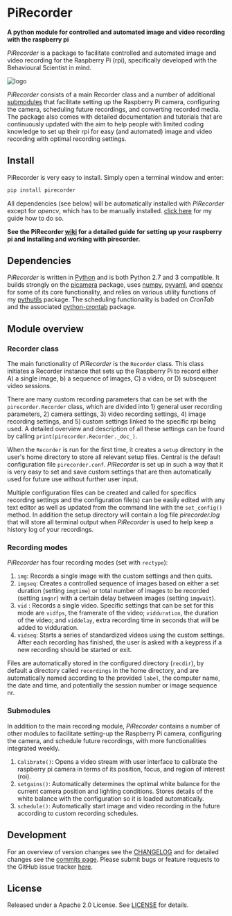 # PiRecorder
**A python module for controlled and automated image and video recording with the raspberry pi**

*PiRecorder* is a package to facilitate controlled and automated image and video recording for the Raspberry Pi (rpi), specifically developed with the Behavioural Scientist in mind.

![logo](https://github.com/JolleJolles/pirecorder/blob/master/pirecorder-logo.jpg)

*PiRecorder* consists of a main Recorder class and a number of additional [submodules](#submodules) that facilitate setting up the Raspberry Pi camera, configuring the camera, scheduling future recordings, and converting recorded media. The package also comes with detailed documentation and tutorials that are continuously updated with the aim to help people with limited coding knowledge to set up their rpi for easy (and automated) image and video recording with optimal recording settings.


## <a name="install"></a>Install

PiRecorder is very easy to install. Simply open a terminal window and enter:

```bash
pip install pirecorder
```

All dependencies (see below) will be automatically installed with *PiRecorder* except for *opencv*, which has to be manually installed. [click here](https://github.com/JolleJolles/pirecorder/wiki/Install-OpenCV-for-Python-on-Mac,-Ubuntu,-Raspberry-Pi) for my guide how to do so.

**See the PiRecorder [wiki](https://github.com/JolleJolles/pirecorder/wiki) for a detailed guide for setting up your raspberry pi and installing and working with pirecorder.**

## Dependencies
*PiRecorder* is written in [Python](http://www.python.org) and is both Python 2.7 and 3 compatible. It builds strongly on the [picamera](http://picamera.readthedocs.io/) package, uses [numpy](http://www.numpy.org/), [pyyaml](https://pyyaml.org), and [opencv](http://opencv.org) for some of its core functionality, and relies on various utility functions of my [pythutils](https://github.com/JolleJolles/pythutils) package. The scheduling functionality is baded on *CronTab* and the associated [python-crontab](https://pypi.org/project/python-crontab/) package.


## Module overview

### Recorder class
The main functionality of *PiRecorder* is the `Recorder` class. This class initiates a Recorder instance that sets up the Raspberry Pi to record either A) a single image, b) a sequence of images, C) a video, or D) subsequent video sessions.

There are many custom recording parameters that can be set with the `pirecorder.Recorder` class, which are divided into 1) general user recording parameters, 2) camera settings, 3) video recording settings, 4) image recording settings, and 5) custom settings linked to the specific rpi being used. A detailed overview and description of all these settings can be found by calling `print(pirecorder.Recorder._doc_)`.

When the `Recorder` is run for the first time, it creates a `setup` directory in the user's home directory to store all relevant setup files. Central is the default configuration file `pirecorder.conf`. *PiRecorder* is set up in such a way that it is very easy to set and save custom settings that are then automatically used for future use without further user input.

Multiple configuration files can be created and called for specifics recording settings and the configuration file(s) can be easily edited with any text editor as well as updated from the command line with the `set_config()` method. In addition the setup directory will contain a log file *pirecorder.log* that will store all terminal output when *PiRecorder* is used to help keep a history log of your recordings.

### Recording modes
*PiRecorder* has four recording modes (set with `rectype`):

1. `img`: Records a single image with the custom settings and then quits.
2. `imgseq`: Creates a controlled sequence of images based on either a set duration (setting `imgtime`) or total number of images to be recorded (setting `imgnr`) with a certain delay between images (setting `imgwait`).
3. `vid` : Records a single video. Specific settings that can be set for this mode are `vidfps`, the framerate of the video; `vidduration`, the duration of the video; and `viddelay`, extra recording time in seconds that will be added to vidduration.
4. `vidseq`: Starts a series of standardized videos using the custom settings. After each recording has finished, the user is asked with a keypress if a new recording should be started or exit.

Files are automatically stored in the configured directory (`recdir`), by default a directory called `recordings` in the home directory, and are automatically named according to the provided `label`, the computer name, the date and time, and potentially the session number or image sequence nr.

### <a name="submodules"></a>Submodules
In addition to the main recording module, *PiRecorder* contains a number of other modules to facilitate setting-up the Raspberry Pi camera, configuring the camera, and schedule future recordings, with more functionalities integrated weekly.

1. `Calibrate()`: Opens a video stream with user interface to calibrate the raspberry pi camera in terms of its position, focus, and region of interest (roi).
2. `setgains()`: Automatically determines the optimal white balance for the current camera position and lighting conditions. Stores details of the white balance with the configuration so it is loaded automatically.
3. `schedule()`: Automatically start image and video recording in the future according to custom recording schedules.


## Development
For an overview of version changes see the [CHANGELOG](https://github.com/JolleJolles/pirecorder/blob/master/CHANGELOG) and for detailed changes see the [commits page](https://github.com/JolleJolles/pirecorder/commits/). Please submit bugs or feature requests to the GitHub issue tracker [here](https://github.com/JolleJolles/pirecorder/issues).

## License
Released under a Apache 2.0 License. See [LICENSE](https://github.com/JolleJolles/pirecorder/blob/master/LICENSE) for details.

